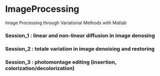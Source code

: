 # ImageProcessing
Image Processing through Variational Methods with Matlab

### Session_1 : linear and non-linear diffusion in image denosing
### Session_2 : totale variation in image denoising and restoring
### Session_3 : photomontage editing (insertion, colorization/decolorization)
